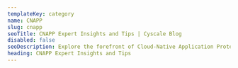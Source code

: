 ```yaml
---
templateKey: category
name: CNAPP
slug: cnapp
seoTitle: CNAPP Expert Insights and Tips | Cyscale Blog
disabled: false
seoDescription: Explore the forefront of Cloud-Native Application Protection. Discover latest CNAPP trends, strategies, and expert advice for robust cloud application security.
heading: CNAPP Expert Insights and Tips
---
```

